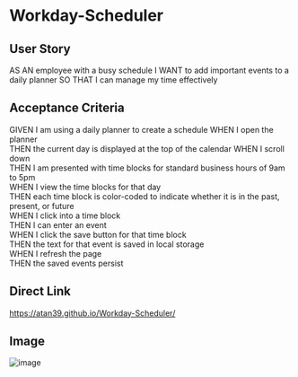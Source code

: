 # Workday-Scheduler

## User Story
AS AN employee with a busy schedule
I WANT to add important events to a daily planner
SO THAT I can manage my time effectively

## Acceptance Criteria 
GIVEN I am using a daily planner to create a schedule
WHEN I open the planner<br>
THEN the current day is displayed at the top of the calendar
WHEN I scroll down<br>
THEN I am presented with time blocks for standard business hours of 9am to 5pm<br>
WHEN I view the time blocks for that day<br>
THEN each time block is color-coded to indicate whether it is in the past, present, or future<br>
WHEN I click into a time block<br>
THEN I can enter an event<br>
WHEN I click the save button for that time block<br>
THEN the text for that event is saved in local storage<br>
WHEN I refresh the page<br>
THEN the saved events persist<br>

## Direct Link
https://atan39.github.io/Workday-Scheduler/ 

## Image
![image](https://github.com/atan39/Workday-Scheduler/assets/126987766/0d7b001b-edb4-4d0a-8692-9a58e5444637)